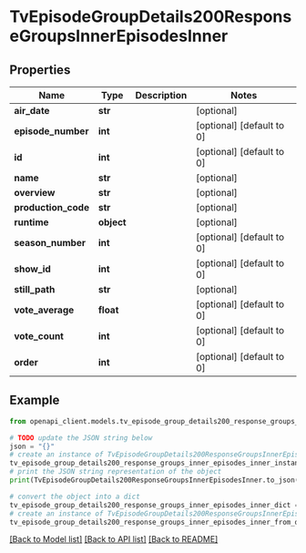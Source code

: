 # TvEpisodeGroupDetails200ResponseGroupsInnerEpisodesInner


## Properties

Name | Type | Description | Notes
------------ | ------------- | ------------- | -------------
**air_date** | **str** |  | [optional] 
**episode_number** | **int** |  | [optional] [default to 0]
**id** | **int** |  | [optional] [default to 0]
**name** | **str** |  | [optional] 
**overview** | **str** |  | [optional] 
**production_code** | **str** |  | [optional] 
**runtime** | **object** |  | [optional] 
**season_number** | **int** |  | [optional] [default to 0]
**show_id** | **int** |  | [optional] [default to 0]
**still_path** | **str** |  | [optional] 
**vote_average** | **float** |  | [optional] [default to 0]
**vote_count** | **int** |  | [optional] [default to 0]
**order** | **int** |  | [optional] [default to 0]

## Example

```python
from openapi_client.models.tv_episode_group_details200_response_groups_inner_episodes_inner import TvEpisodeGroupDetails200ResponseGroupsInnerEpisodesInner

# TODO update the JSON string below
json = "{}"
# create an instance of TvEpisodeGroupDetails200ResponseGroupsInnerEpisodesInner from a JSON string
tv_episode_group_details200_response_groups_inner_episodes_inner_instance = TvEpisodeGroupDetails200ResponseGroupsInnerEpisodesInner.from_json(json)
# print the JSON string representation of the object
print(TvEpisodeGroupDetails200ResponseGroupsInnerEpisodesInner.to_json())

# convert the object into a dict
tv_episode_group_details200_response_groups_inner_episodes_inner_dict = tv_episode_group_details200_response_groups_inner_episodes_inner_instance.to_dict()
# create an instance of TvEpisodeGroupDetails200ResponseGroupsInnerEpisodesInner from a dict
tv_episode_group_details200_response_groups_inner_episodes_inner_from_dict = TvEpisodeGroupDetails200ResponseGroupsInnerEpisodesInner.from_dict(tv_episode_group_details200_response_groups_inner_episodes_inner_dict)
```
[[Back to Model list]](../README.md#documentation-for-models) [[Back to API list]](../README.md#documentation-for-api-endpoints) [[Back to README]](../README.md)



